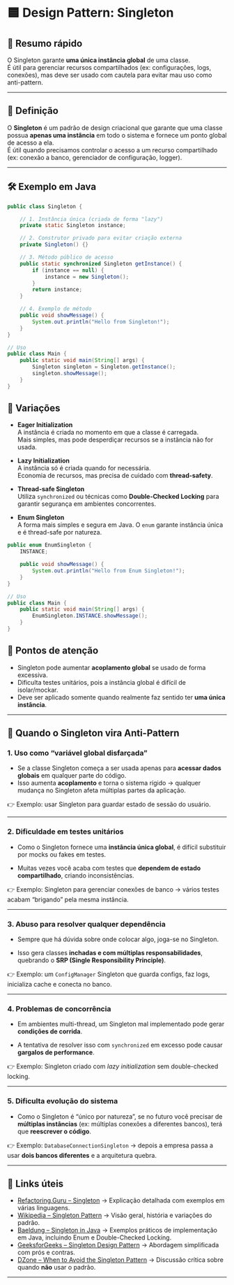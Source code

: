 # 🟦 Design Pattern: Singleton

## 📝 Resumo rápido

O Singleton garante **uma única instância global** de uma classe.  
É útil para gerenciar recursos compartilhados (ex: configurações, logs, conexões), mas deve ser usado com cautela para evitar mau uso como anti-pattern.

---
## 📖 Definição
O **Singleton** é um padrão de design criacional que garante que uma classe possua **apenas uma instância** em todo o sistema e fornece um ponto global de acesso a ela.  
É útil quando precisamos controlar o acesso a um recurso compartilhado 
(ex: conexão a banco, gerenciador de configuração, logger).

---
## 🛠️ Exemplo em Java

```java
public class Singleton {

    // 1. Instância única (criada de forma "lazy")
    private static Singleton instance;

    // 2. Construtor privado para evitar criação externa
    private Singleton() {}

    // 3. Método público de acesso
    public static synchronized Singleton getInstance() {
        if (instance == null) {
            instance = new Singleton();
        }
        return instance;
    }

    // 4. Exemplo de método
    public void showMessage() {
        System.out.println("Hello from Singleton!");
    }
}

// Uso
public class Main {
    public static void main(String[] args) {
        Singleton singleton = Singleton.getInstance();
        singleton.showMessage();
    }
}
```

## 🔄 Variações

- **Eager Initialization**  
  A instância é criada no momento em que a classe é carregada.  
  Mais simples, mas pode desperdiçar recursos se a instância não for usada.  

- **Lazy Initialization**  
  A instância só é criada quando for necessária.  
  Economia de recursos, mas precisa de cuidado com **thread-safety**.  

- **Thread-safe Singleton**  
  Utiliza `synchronized` ou técnicas como **Double-Checked Locking** para garantir segurança em ambientes concorrentes.  

- **Enum Singleton**  
  A forma mais simples e segura em Java. O `enum` garante instância única e é thread-safe por natureza.  

```java
public enum EnumSingleton {
    INSTANCE;

    public void showMessage() {
        System.out.println("Hello from Enum Singleton!");
    }
}

// Uso
public class Main {
    public static void main(String[] args) {
        EnumSingleton.INSTANCE.showMessage();
    }
}
```
## 📌 Pontos de atenção

- Singleton pode aumentar **acoplamento global** se usado de forma excessiva.    
- Dificulta testes unitários, pois a instância global é difícil de isolar/mockar.    
- Deve ser aplicado somente quando realmente faz sentido ter **uma única instância**.   

---

## 🚩 Quando o Singleton vira Anti-Pattern

### 1. **Uso como “variável global disfarçada”**

- Se a classe Singleton começa a ser usada apenas para **acessar dados globais** em qualquer parte do código.    
- Isso aumenta **acoplamento** e torna o sistema rígido → qualquer mudança no Singleton afeta múltiplas partes da aplicação.   

👉 Exemplo: usar Singleton para guardar estado de sessão do usuário.

---

### 2. **Dificuldade em testes unitários**

- Como o Singleton fornece uma **instância única global**, é difícil substituir por mocks ou fakes em testes.
    
- Muitas vezes você acaba com testes que **dependem de estado compartilhado**, criando inconsistências.    

👉 Exemplo: Singleton para gerenciar conexões de banco → vários testes acabam “brigando” pela mesma instância.

---

### 3. **Abuso para resolver qualquer dependência**

- Sempre que há dúvida sobre onde colocar algo, joga-se no Singleton.

- Isso gera classes **inchadas e com múltiplas responsabilidades**, quebrando o **SRP (Single Responsibility Principle)**.    

👉 Exemplo: um `ConfigManager` Singleton que guarda configs, faz logs, inicializa cache e conecta no banco.

---

### 4. **Problemas de concorrência**

- Em ambientes multi-thread, um Singleton mal implementado pode gerar **condições de corrida**.    

- A tentativa de resolver isso com `synchronized` em excesso pode causar **gargalos de performance**.    

👉 Exemplo: Singleton criado com _lazy initialization_ sem double-checked locking.

---

### 5. **Dificulta evolução do sistema**

- Como o Singleton é “único por natureza”, se no futuro você precisar de **múltiplas instâncias** (ex: múltiplas conexões a diferentes bancos), terá que **reescrever o código**.
    

👉 Exemplo: `DatabaseConnectionSingleton` → depois a empresa passa a usar **dois bancos diferentes** e a arquitetura quebra.

---
## 🔗 Links úteis
- [Refactoring.Guru – Singleton](https://refactoring.guru/pt-br/design-patterns/singleton) → Explicação detalhada com exemplos em várias linguagens.  
- [Wikipedia – Singleton Pattern](https://en.wikipedia.org/wiki/Singleton_pattern) → Visão geral, história e variações do padrão.  
- [Baeldung – Singleton in Java](https://www.baeldung.com/java-singleton) → Exemplos práticos de implementação em Java, incluindo Enum e Double-Checked Locking.  
- [GeeksforGeeks – Singleton Design Pattern](https://www.geeksforgeeks.org/singleton-design-pattern/) → Abordagem simplificada com prós e contras.  
- [DZone – When to Avoid the Singleton Pattern](https://dzone.com/articles/why-singleton-pattern-is-bad) → Discussão crítica sobre quando **não** usar o padrão.
---
